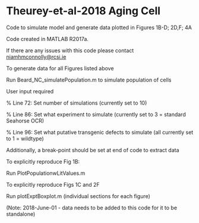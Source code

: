 # Theurey-et-al-2018 Aging Cell
Code to simulate model and generate data plotted in Figures 1B-D; 2D,F; 4A

Code created in MATLAB R2017a. 

If there are any issues with this code please contact niamhmconnolly@rcsi.ie

To generate data for all Figures listed above

Run Beard_NC_simulatePopulation.m to simulate population of cells

User input required

% Line 72: Set number of simulations (currently set to 10)

% Line 86: Set what experiment to simulate (currently set to 3 = standard Seahorse OCR)

% Line 96: Set what putative transgenic defects to simulate (all currently set to 1 = wildtype)

Additionally, a break-point should be set at end of code to extract data

To explicitly reproduce Fig 1B:

Run PlotPopulationwLitValues.m

To explicitly reproduce Figs 1C and 2F

Run plotExptBoxplot.m (individual sections for each figure)

(Note: 2018-June-01 - data needs to be added to this code for it to be standalone)
